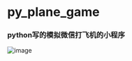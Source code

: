 # py_plane_game
### python写的模拟微信打飞机的小程序

![image](https://github.com/tim9liu9/py_plane_game/resources/screenshot.jpg)